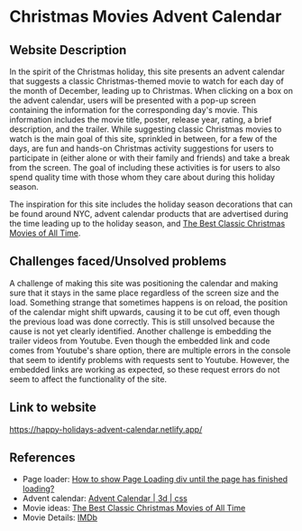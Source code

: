 # Christmas Movies Advent Calendar

## Website Description

In the spirit of the Christmas holiday, this site presents an advent calendar that suggests a classic Christmas-themed movie to watch for each day of the month of December, leading up to Christmas. When clicking on a box on the advent calendar, users will be presented with a pop-up screen containing the information for the corresponding day's movie. This information includes the movie title, poster, release year, rating, a brief description, and the trailer. While suggesting classic Christmas movies to watch is the main goal of this site, sprinkled in between, for a few of the days, are fun and hands-on Christmas activity suggestions for users to participate in (either alone or with their family and friends) and take a break from the screen. The goal of including these activities is for users to also spend quality time with those whom they care about during this holiday season.

The inspiration for this site includes the holiday season decorations that can be found around NYC, advent calendar products that are advertised during the time leading up to the holiday season, and [The Best Classic Christmas Movies of All Time](https://www.townandcountrymag.com/leisure/arts-and-culture/news/g962/the-most-classic-christmas-movies/?fbclid=IwAR2vrxQmr6iWwD-KkpG38YMeedu1kxiCW8nWK7pR8JAdn8S0KJTi1ETt1Vo).

## Challenges faced/Unsolved problems

A challenge of making this site was positioning the calendar and making sure that it stays in the same place regardless of the screen size and the load. Something strange that sometimes happens is on reload, the position of the calendar might shift upwards, causing it to be cut off, even though the previous load was done correctly. This is still unsolved because the cause is not yet clearly identified. Another challenge is embedding the trailer videos from Youtube. Even though the embedded link and code comes from Youtube's share option, there are multiple errors in the console that seem to identify problems with requests sent to Youtube. However, the embedded links are working as expected, so these request errors do not seem to affect the functionality of the site.

## Link to website

https://happy-holidays-advent-calendar.netlify.app/

## References

- Page loader: [How to show Page Loading div until the page has finished loading?](https://www.geeksforgeeks.org/how-to-show-page-loading-div-until-the-page-has-finished-loading/)
- Advent calendar: [Advent Calendar | 3d | css](https://codepen.io/MarkBoots/pen/LYrQgXO?editors=1100)
- Movie ideas: [The Best Classic Christmas Movies of All Time](https://www.townandcountrymag.com/leisure/arts-and-culture/news/g962/the-most-classic-christmas-movies/?fbclid=IwAR2vrxQmr6iWwD-KkpG38YMeedu1kxiCW8nWK7pR8JAdn8S0KJTi1ETt1Vo)
- Movie Details: [IMDb](https://www.imdb.com/)

